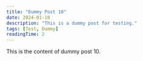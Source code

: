 ```yaml
---
title: "Dummy Post 10"
date: 2024-01-10
description: "This is a dummy post for testing."
tags: [Test, Dummy]
readingTime: 2
---
```


This is the content of dummy post 10. 